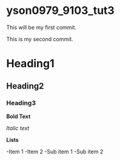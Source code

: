 # yson0979_9103_tut3

This will be my first commit.

This is my second commit.


# Heading1
## Heading2
### Heading3

**Bold Text**

*Italic text*

**Lists**

-Item 1
-Item 2
    -Sub item 1
    -Sub item 2